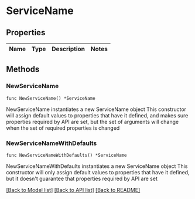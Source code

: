 # ServiceName

## Properties

Name | Type | Description | Notes
------------ | ------------- | ------------- | -------------

## Methods

### NewServiceName

`func NewServiceName() *ServiceName`

NewServiceName instantiates a new ServiceName object
This constructor will assign default values to properties that have it defined,
and makes sure properties required by API are set, but the set of arguments
will change when the set of required properties is changed

### NewServiceNameWithDefaults

`func NewServiceNameWithDefaults() *ServiceName`

NewServiceNameWithDefaults instantiates a new ServiceName object
This constructor will only assign default values to properties that have it defined,
but it doesn't guarantee that properties required by API are set


[[Back to Model list]](../README.md#documentation-for-models) [[Back to API list]](../README.md#documentation-for-api-endpoints) [[Back to README]](../README.md)


